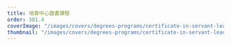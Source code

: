 ```yaml
---
title: 培育中心證書課程
order: 301.4
coverImage: "/images/covers/degrees-programs/certificate-in-servant-leadership.cover.jpg"
thumbnail: "/images/covers/degrees-programs/certificate-in-servant-leadership.thumbnail.jpg"
---
```

